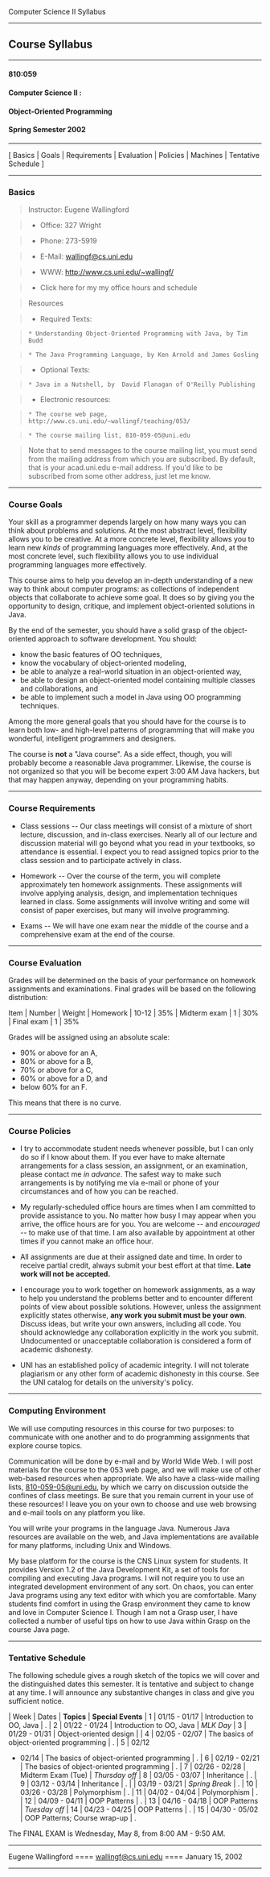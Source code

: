 Computer Science II Syllabus

* * *

##  Course Syllabus

* * *

####  810:059

####  Computer Science II :

####  Object-Oriented Programming

####  Spring Semester 2002

* * *

[  Basics |  Goals |  Requirements |  Evaluation |  Policies |  Machines |
Tentative Schedule ]

* * *

###  Basics

> Instructor: Eugene Wallingford

>

>   * Office: 327 Wright

>   * Phone: 273-5919

>   * E-Mail: wallingf@cs.uni.edu

>   * WWW: http://www.cs.uni.edu/~wallingf/

>

>   * Click here for my  my office hours and schedule

>

> Resources

>

>   * Required Texts:

>     * Understanding Object-Oriented Programming with Java, by Tim Budd

>     * The Java Programming Language, by Ken Arnold and James Gosling

>

>   * Optional Texts:

>     * Java in a Nutshell, by  David Flanagan of O'Reilly Publishing

>

>   * Electronic resources:

>     * The course web page, http://www.cs.uni.edu/~wallingf/teaching/053/

>     * The course mailing list, 810-059-05@uni.edu

>

> Note that to send messages to the course mailing list, you must send from
the mailing address from which you are subscribed. By default, that is your
acad.uni.edu e-mail address. If you'd like to be subscribed from some other
address, just let me know.

* * *

###  Course Goals

Your skill as a programmer depends largely on how many ways you can think
about problems and solutions. At the most abstract level, flexibility allows
you to be creative. At a more concrete level, flexibility allows you to learn
new _kinds_ of programming languages more effectively. And, at the most
concrete level, such flexibility allows you to use individual programming
languages more effectively.

This course aims to help you develop an in-depth understanding of a new way to
think about computer programs: as collections of independent objects that
collaborate to achieve some goal. It does so by giving you the opportunity to
design, critique, and implement object-oriented solutions in Java.

By the end of the semester, you should have a solid grasp of the object-
oriented approach to software development. You should:

  * know the basic features of OO techniques, 
  * know the vocabulary of object-oriented modeling, 
  * be able to analyze a real-world situation in an object-oriented way, 
  * be able to design an object-oriented model containing multiple classes and collaborations, and 
  * be able to implement such a model in Java using OO programming techniques. 

Among the more general goals that you should have for the course is to learn
both low- and high-level patterns of programming that will make you wonderful,
intelligent programmers and designers.

The course is **not** a "Java course". As a side effect, though, you will
probably become a reasonable Java programmer. Likewise, the course is not
organized so that you will be become expert 3:00 AM Java hackers, but that may
happen anyway, depending on your programming habits.

* * *

###  Course Requirements

  * Class sessions \-- Our class meetings will consist of a mixture of short lecture, discussion, and in-class exercises. Nearly all of our lecture and discussion material will go beyond what you read in your textbooks, so attendance is essential. I expect you to read assigned topics prior to the class session and to participate actively in class. 

  * Homework \-- Over the course of the term, you will complete approximately ten homework assignments. These assignments will involve applying analysis, design, and implementation techniques learned in class. Some assignments will involve writing and some will consist of paper exercises, but many will involve programming. 

  * Exams \-- We will have one exam near the middle of the course and a comprehensive exam at the end of the course. 

* * *

###  Course Evaluation

Grades will be determined on the basis of your performance on homework
assignments and examinations. Final grades will be based on the following
distribution:

Item |  Number |  Weight  |  Homework |  10-12 |  35%  |  Midterm exam |  1 |
30%  |  Final exam |  1 |  35%

Grades will be assigned using an absolute scale:

  * 90% or above for an A, 
  * 80% or above for a B, 
  * 70% or above for a C, 
  * 60% or above for a D, and 
  * below 60% for an F. 

This means that there is no curve.

* * *

###  Course Policies

  * I try to accommodate student needs whenever possible, but I can only do so if I know about them. If you ever have to make alternate arrangements for a class session, an assignment, or an examination, please contact me _in advance_. The safest way to make such arrangements is by notifying me via e-mail or phone of your circumstances and of how you can be reached. 

  * My regularly-scheduled office hours are times when I am committed to provide assistance to you. No matter how busy I may appear when you arrive, the office hours are for you. You are welcome -- and _encouraged_ \-- to make use of that time. I am also available by appointment at other times if you cannot make an office hour. 

  * All assignments are due at their assigned date and time. In order to receive partial credit, always submit your best effort at that time. **Late work will not be accepted.**

  * I encourage you to work together on homework assignments, as a way to help you understand the problems better and to encounter different points of view about possible solutions. However, unless the assignment explicitly states otherwise, **any work you submit must be your own**. Discuss ideas, but write your own answers, including all code. You should acknowledge any collaboration explicitly in the work you submit. Undocumented or unacceptable collaboration is considered a form of academic dishonesty. 

  * UNI has an established policy of academic integrity. I will not tolerate plagiarism or any other form of academic dishonesty in this course. See the UNI catalog for details on the university's policy. 

* * *

###  Computing Environment

We will use computing resources in this course for two purposes: to
communicate with one another and to do programming assignments that explore
course topics.

Communication will be done by e-mail and by World Wide Web. I will post
materials for the course to the 053 web page, and we will make use of other
web-based resources when appropriate. We also have a class-wide mailing lists,
810-059-05@uni.edu, by which we carry on discussion outside the confines of
class meetings. Be sure that you remain current in your use of these
resources! I leave you on your own to choose and use web browsing and e-mail
tools on any platform you like.

You will write your programs in the language Java. Numerous Java resources are
available on the web, and Java implementations are available for many
platforms, including Unix and Windows.

My base platform for the course is the CNS Linux system for students. It
provides Version 1.2 of the Java Development Kit, a set of tools for compiling
and executing Java programs. I will not require you to use an integrated
development environment of any sort. On chaos, you can enter Java programs
using any text editor with which you are comfortable. Many students find
comfort in using the Grasp environment they came to know and love in Computer
Science I. Though I am not a Grasp user, I have collected a number of useful
tips on how to use Java within Grasp on the course Java page.

* * *

###  Tentative Schedule

The following schedule gives a rough sketch of the topics we will cover and
the distinguished dates this semester. It is tentative and subject to change
at any time. I will announce any substantive changes in class and give you
sufficient notice.

|  Week |  Dates |  **Topics** |  **Special Events** |  1 |  01/15 - 01/17 |
Introduction to OO, Java |  .  |  2 |  01/22 - 01/24 |  Introduction to OO,
Java |  _MLK Day_ |  3 |  01/29 - 01/31 |  Object-oriented design |  |  4 |
02/05 - 02/07 |  The basics of object-oriented programming |  .  |  5 |  02/12
- 02/14 |  The basics of object-oriented programming |  .  |  6 |  02/19 -
02/21 |  The basics of object-oriented programming |  .  |  7 |  02/26 - 02/28
|  Midterm Exam (Tue) |  _Thursday off_ |  8 |  03/05 - 03/07 |  Inheritance |
.  |  9 |  03/12 - 03/14 |  Inheritance |  .  |  |  03/19 - 03/21 |  _Spring
Break_ |  .  |  10 |  03/26 - 03/28 |  Polymorphism |  .  |  11 |  04/02 -
04/04 |  Polymorphism |  .  |  12 |  04/09 - 04/11 |  OOP Patterns |  .  |  13
|  04/16 - 04/18 |  OOP Patterns |  _Tuesday off_ |  14 |  04/23 - 04/25 |
OOP Patterns |  .  |  15 |  04/30 - 05/02 |  OOP Patterns; Course wrap-up |  .

The FINAL EXAM is Wednesday, May 8, from 8:00 AM - 9:50 AM.

* * *

Eugene Wallingford ==== wallingf@cs.uni.edu ==== January 15, 2002

* * *


